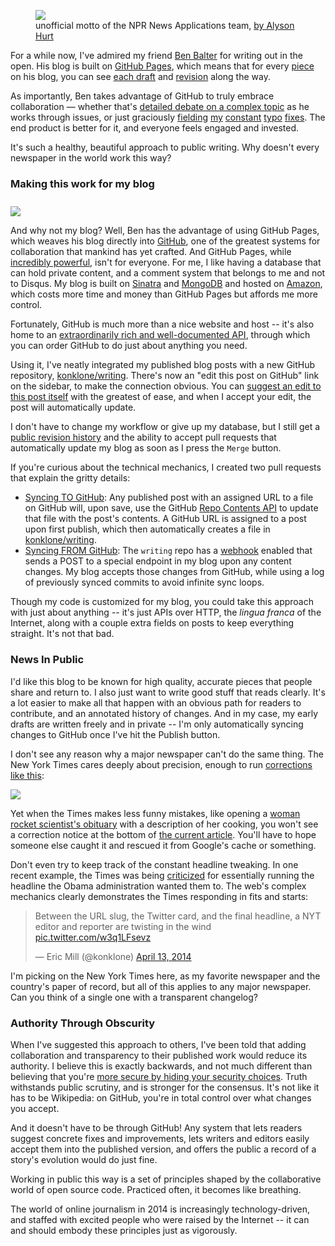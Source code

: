 <figure>
<a href="https://twitter.com/alykat/status/347719216499130369" target="_blank"><img src="https://konklone.com/assets/images/blog/syncing/work-in-public.jpg" /></a>
<figcaption>unofficial motto of the NPR News Applications team, <a href="http://www.flickr.com/photos/alykat/9093785148/">by Alyson Hurt</a></figcaption>
</figure>

For a while now, I've admired my friend [Ben Balter](https://twitter.com/benbalter) for writing out in the open. His blog is built on [GitHub Pages](https://pages.github.com/), which means that for every [piece](http://ben.balter.com/2014/03/21/want-to-innovate-in-government-focus-on-culture/) on his blog, you can see [each draft](https://github.com/benbalter/benbalter.github.com/commits/master/_posts/2014-03-21-want-to-innovate-in-government-focus-on-culture.md) and [revision](https://github.com/benbalter/benbalter.github.com/commit/d39bfec676299afed1c1018cd83a15f31a81ad8e) along the way. 

As importantly, Ben takes advantage of GitHub to truly embrace collaboration — whether that's [detailed debate on a complex topic](https://github.com/benbalter/benbalter.github.com/pull/98) as he works through issues, or just graciously [fielding](https://github.com/benbalter/benbalter.github.com/pull/108) 
[my](https://github.com/benbalter/benbalter.github.com/pull/105) [constant](https://github.com/benbalter/benbalter.github.com/pull/91) [typo](https://github.com/benbalter/benbalter.github.com/pull/77) [fixes](https://github.com/benbalter/benbalter.github.com/pull/99). The end product is better for it, and everyone feels engaged and invested.

It's such a healthy, beautiful approach to public writing. Why doesn't every newspaper in the world work this way?

### Making this work for my blog

<img style="padding-top: 10px" class="border" src="https://konklone.com/assets/images/blog/syncing/github-diff-2.png" />

And why not my blog? Well, Ben has the advantage of using GitHub Pages, which weaves his blog directly into [GitHub](https://github.com), one of the greatest systems for collaboration that mankind has yet crafted. And GitHub Pages, while [incredibly powerful](https://konklone.com/post/the-power-and-potential-of-github-pages), isn't for everyone. For me, I like having a database that can hold private content, and a comment system that belongs to me and not to Disqus. My blog is built on [Sinatra](http://www.sinatrarb.com/) and [MongoDB](https://www.mongodb.org/) and hosted on [Amazon](https://aws.amazon.com/ec2/), which costs more time and money than GitHub Pages but affords me more control.

Fortunately, GitHub is much more than a nice website and host -- it's also home to an [extraordinarily rich and well-documented API](https://developer.github.com/v3/), through which you can order GitHub to do just about anything you need. 

Using it, I've neatly integrated my published blog posts with a new GitHub repository, [konklone/writing](https://github.com/konklone/writing). There's now an "edit this post on GitHub" link on the sidebar, to make the connection obvious. You can [suggest an edit to this post itself](https://github.com/konklone/writing/edit/master/blog/syncing-a-handcrafted-blog-with-github.md) with the greatest of ease, and when I accept your edit, the post will automatically update.

I don't have to change my workflow or give up my database, but I still get a [public revision history](https://github.com/konklone/writing/commits/master/blog/writing-in-public-syncing-with-github.md) and the ability to accept pull requests that automatically update my blog as soon as I press the `Merge` button.

If you're curious about the technical mechanics, I created two pull requests that explain the gritty details:

* [Syncing TO GitHub](https://github.com/konklone/konklone/pull/125): Any published post with an assigned URL to a file on GitHub will, upon save, use the GitHub [Repo Contents API](https://developer.github.com/v3/repos/contents/) to update that file with the post's contents. A GitHub URL is assigned to a post upon first publish, which then automatically creates a file in [konklone/writing](https://github.com/konklone/writing).
* [Syncing FROM GitHub](https://github.com/konklone/konklone/pull/126): The `writing` repo has a [webhook](https://github.com/blog/1778-webhooks-level-up) enabled that sends a POST to a special endpoint in my blog upon any content changes. My blog accepts those changes from GitHub, while using a log of previously synced commits to avoid infinite sync loops.

Though my code is customized for my blog, you could take this approach with just about anything -- it's just APIs over HTTP, the *lingua franca* of the Internet, along with a couple extra fields on posts to keep everything straight. It's not that bad.

### News In Public

I'd like this blog to be known for high quality, accurate pieces that people share and return to. I also just want to write good stuff that reads clearly. It's a lot easier to make all that happen with an obvious path for readers to contribute, and an annotated history of changes. And in my case, my early drafts are written freely and in private -- I'm only automatically syncing changes to GitHub once I've hit the Publish button.

I don't see any reason why a major newspaper can't do the same thing. The New York Times cares deeply about precision, enough to run <a href="http://www.nytimes.com/2011/12/26/us/navigating-love-and-autism.html">corrections like this</a>:

<a href="http://www.nytimes.com/2011/12/26/us/navigating-love-and-autism.html"><img src="https://konklone.com/assets/images/blog/syncing/correction.png" class="border" /></a>

Yet when the Times makes less funny mistakes, like opening a [woman rocket scientist's obituary](http://www.thedailybeast.com/articles/2013/03/31/new-york-times-changes-sexist-obit.html) with a description of her cooking, you won't see a correction notice at the bottom of [the current article](http://www.nytimes.com/2013/03/31/science/space/yvonne-brill-rocket-scientist-dies-at-88.html?pagewanted=all&_r=0). You'll have to hope someone else caught it and rescued it from Google's cache or something.

Don't even try to keep track of the constant headline tweaking. In one recent example, the Times was being [criticized](https://twitter.com/dangillmor/status/455130457223725057) for essentially running the headline the Obama administration wanted them to. The web's complex mechanics clearly demonstrates the Times responding in fits and starts:

<blockquote class="twitter-tweet" lang="en"><p>Between the URL slug, the Twitter card, and the final headline, a NYT editor and reporter are twisting in the wind <a href="http://t.co/w3q1LFsevz">pic.twitter.com/w3q1LFsevz</a></p>— Eric Mill (@konklone) <a href="https://twitter.com/konklone/statuses/455134683940925441">April 13, 2014</a></blockquote>
<script async src="//platform.twitter.com/widgets.js" charset="utf-8"></script>

I'm picking on the New York Times here, as my favorite newspaper and the country's paper of record, but all of this applies to any major newspaper. Can you think of a single one with a transparent changelog?

### Authority Through Obscurity

When I've suggested this approach to others, I've been told that adding collaboration and transparency to their published work would reduce its authority. I believe this is exactly backwards, and not much different than believing that you're [more secure by hiding your security choices](http://lists.w3.org/Archives/Public/site-comments/2014May/0002.html). Truth withstands public scrutiny, and is stronger for the consensus. It's not like it has to be Wikipedia: on GitHub, you're in total control over what changes you accept.

And it doesn't have to be through GitHub! Any system that lets readers suggest concrete fixes and improvements, lets writers and editors easily accept them into the published version, and offers the public a record of a story's evolution would do just fine.

Working in public this way is a set of principles shaped by the collaborative world of open source code. Practiced often, it becomes like breathing. 

The world of online journalism in 2014 is increasingly technology-driven, and staffed with excited people who were raised by the Internet -- it can and should embody these principles just as vigorously.